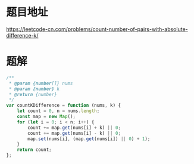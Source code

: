 # 题目地址
https://leetcode-cn.com/problems/count-number-of-pairs-with-absolute-difference-k/

# 题解
```js
/**
 * @param {number[]} nums
 * @param {number} k
 * @return {number}
 */
var countKDifference = function (nums, k) {
    let count = 0, n = nums.length;
    const map = new Map();
    for (let i = 0; i < n; i++) {
        count += map.get(nums[i] + k) || 0;
        count += map.get(nums[i] - k) || 0;
        map.set(nums[i], (map.get(nums[i]) || 0) + 1);
    }
    return count;
};
```